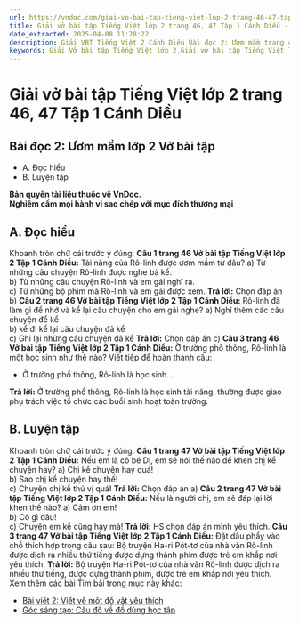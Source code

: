 ```yaml
---
url: https://vndoc.com/giai-vo-bai-tap-tieng-viet-lop-2-trang-46-47-tap-1-canh-dieu-321286
title: Giải vở bài tập Tiếng Việt lớp 2 trang 46, 47 Tập 1 Cánh Diều - VnDoc.com
date_extracted: 2025-04-08 11:28:22
description: Giải VBT Tiếng Việt 2 Cánh Diều Bài đọc 2: Ươm mầm trang 46 được biên soạn nhằm giúp các em HS học tập tốt môn Tiếng Việt lớp 2 Cánh Diều. Mời các bạn tham khảo.
keywords: Giải Vở bài tập Tiếng Việt lớp 2,Giải vở bài tập Tiếng Việt lớp 2 trang 46 Tập 1 Cánh Diều,Giải Bài đọc 2 Ươm mầm lớp 2 Cánh Diều Vở bài tập,Bài 11 Học chăm học giỏi lớp 2 Vở bài tập,Giải VBT Tiếng Việt lớp 2 Tập 1 trang 46 Cánh Diều,Giải Bài đọc 2 Ươm mầm lớp 2 Cánh Diều,Giải vbt Tiếng Việt lớp 2
---
```


# Giải vở bài tập Tiếng Việt lớp 2 trang 46, 47 Tập 1 Cánh Diều
## **Bài đọc 2: Ươm mầm lớp 2 Vở bài tập**
  * A. Đọc hiểu
  * B. Luyện tập

**Bản quyền tài liệu thuộc về VnDoc.**  
**Nghiêm cấm mọi hành vi sao chép với mục đích thương mại**
## **A. Đọc hiểu**
Khoanh tròn chữ cái trước ý đúng:
**Câu 1 trang 46 Vở bài tập Tiếng Việt lớp 2 Tập 1 Cánh Diều:** Tài năng của Rô-linh được ươm mầm từ đâu?
a\) Từ những câu chuyện Rô-linh được nghe bà kể.  
b\) Từ những câu chuyện Rô-linh và em gái nghĩ ra.  
c\) Từ những bộ phim mà Rô-linh và em gái được xem.
**Trả lời:**
Chọn đáp án b\)
**Câu 2 trang 46 Vở bài tập Tiếng Việt lớp 2 Tập 1 Cánh Diều:** Rô-linh đã làm gì để nhớ và kể lại câu chuyện cho em gái nghe?
a\) Nghĩ thêm các câu chuyện để kể  
b\) kể đi kể lại câu chuyện đã kể  
c\) Ghi lại những câu chuyện đã kể
**Trả lời:**
Chọn đáp án c\)
**Câu 3 trang 46 Vở bài tập Tiếng Việt lớp 2 Tập 1 Cánh Diều:** Ở trường phổ thông, Rô-linh là một học sinh như thế nào? Viết tiếp để hoàn thành câu:
  * Ở trường phổ thông, Rô-linh là học sinh...

**Trả lời:**
Ở trường phổ thông, Rô-linh là học sinh tài năng, thường được giao phụ trách việc tổ chức các buổi sinh hoạt toàn trường.
## **B. Luyện tập**
Khoanh tròn chữ cái trước ý đúng:
**Câu 1 trang 47 Vở bài tập Tiếng Việt lớp 2 Tập 1 Cánh Diều:** Nếu em là cô bé Di, em sẽ nói thế nào để khen chị kể chuyện hay?
a\) Chị kể chuyện hay quá\!  
b\) Sao chị kể chuyện hay thế\!  
c\) Chuyện chị kể thú vị quá\!
**Trả lời:**
Chọn đáp án a\)
**Câu 2 trang 47 Vở bài tập Tiếng Việt lớp 2 Tập 1 Cánh Diều:** Nếu là người chị, em sẽ đáp lại lời khen thế nào?
a\) Cảm ơn em\!  
b\) Có gì đâu\!  
c\) Chuyện em kể cũng hay mà\!
**Trả lời:**
HS chọn đáp án mình yêu thích.
**Câu 3 trang 47 Vở bài tập Tiếng Việt lớp 2 Tập 1 Cánh Diều:** Đặt dấu phẩy vào chỗ thích hợp trong câu sau:
Bộ truyện Ha-ri Pót-tơ của nhà văn Rô-linh được dịch ra nhiều thứ tiếng được dựng thành phim được trẻ em khắp nơi yêu thích.
**Trả lời:**
Bộ truyện Ha-ri Pót-tơ của nhà văn Rô-linh được dịch ra nhiều thứ tiếng, được dựng thành phim, được trẻ em khắp nơi yêu thích.
Xem thêm các bài Tìm bài trong mục này khác:
  * [Bài viết 2: Viết về một đồ vật yêu thích](</giai-vo-bai-tap-tieng-viet-lop-2-trang-47-tap-1-canh-dieu-321289>)
  * [Góc sáng tạo: Câu đố về đồ dùng học tập](</giai-vo-bai-tap-tieng-viet-lop-2-trang-48-tap-1-canh-dieu-321291>)

